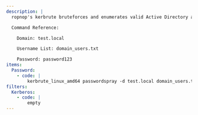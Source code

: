 ```yaml
---
description: |
  ropnop's kerbrute bruteforces and enumerates valid Active Directory accounts through Kerberos Pre-Authentication. The following command will perform a password spray account against a list of provided users given a password.

  Command Reference:

  	Domain: test.local

  	Username List: domain_users.txt

  	Password: password123
items:
  Password:
    - code: |
        kerbrute_linux_amd64 passwordspray -d test.local domain_users.txt password123
filters:
  Kerberos:
    - code: |
        empty
---
```

